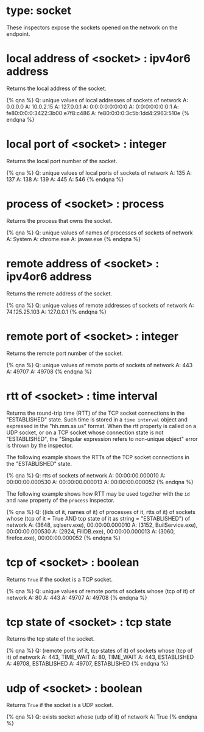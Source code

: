 # type: socket

These inspectors expose the sockets opened on the network on the endpoint.

# local address of &lt;socket&gt; : ipv4or6 address

Returns the local address of the socket.

{% qna %}
Q: unique values of local addresses of sockets of network
A: 0.0.0.0
A: 10.0.2.15
A: 127.0.0.1
A: 0:0:0:0:0:0:0:0
A: 0:0:0:0:0:0:0:1
A: fe80:0:0:0:3422:3b00:e7f8:c486
A: fe80:0:0:0:3c5b:1dd4:2963:510e
{% endqna %}

# local port of &lt;socket&gt; : integer

Returns the local port number of the socket.

{% qna %}
Q: unique values of local ports of sockets of network
A: 135
A: 137
A: 138
A: 139
A: 445
A: 546
{% endqna %}

# process of &lt;socket&gt; : process

Returns the process that owns the socket.

{% qna %}
Q: unique values of names of processes of sockets of network
A: System
A: chrome.exe
A: javaw.exe
{% endqna %}

# remote address of &lt;socket&gt; : ipv4or6 address

Returns the remote address of the socket.

{% qna %}
Q: unique values of remote addresses of sockets of network
A: 74.125.25.103
A: 127.0.0.1
{% endqna %}

# remote port of &lt;socket&gt; : integer

Returns the remote port number of the socket.

{% qna %}
Q: unique values of remote ports of sockets of network
A: 443
A: 49707
A: 49708
{% endqna %}

# rtt of &lt;socket&gt; : time interval

Returns the round-trip time (RTT) of the TCP socket connections in the "ESTABLISHED" state. Such time is stored in a `time interval` object and expressed in the "hh.mm.ss.us" format.
When the rtt property is called on a UDP socket, or on a TCP socket whose connection state is not "ESTABLISHED", the "Singular expression refers to non-unique object" error is thrown by the inspector.

The following example shows the RTTs of the TCP socket connections in the "ESTABLISHED" state.

{% qna %}
Q: rtts of sockets of network
A: 00:00:00.000010
A: 00:00:00.000530
A: 00:00:00.000013
A: 00:00:00.000052
{% endqna %}

The following example shows how RTT may be used together with the `id` and `name` property of the `process` inspector.

{% qna %}
Q: ((ids of it, names of it) of processes of it, rtts of it) of sockets whose (tcp of it = True AND tcp state of it as string = "ESTABLISHED") of network
A: (3648, sqlserv.exe), 00:00:00.000010
A: (3152, BuilService.exe), 00:00:00.000530
A: (2924, FillDB.exe), 00:00:00.000013
A: (3060, firefox.exe), 00:00:00.000052
{% endqna %}

# tcp of &lt;socket&gt; : boolean

Returns `True` if the socket is a TCP socket.

{% qna %}
Q: unique values of remote ports of sockets whose (tcp of it) of network
A: 80
A: 443
A: 49707
A: 49708
{% endqna %}

# tcp state of &lt;socket&gt; : tcp state

Returns the tcp state of the socket.

{% qna %}
Q: (remote ports of it, tcp states of it) of sockets whose (tcp of it) of network
A: 443, TIME_WAIT
A: 80, TIME_WAIT
A: 443, ESTABLISHED
A: 49708, ESTABLISHED
A: 49707, ESTABLISHED
{% endqna %}

# udp of &lt;socket&gt; : boolean

Returns `True` if the socket is a UDP socket.

{% qna %}
Q: exists socket whose (udp of it) of network
A: True
{% endqna %}
